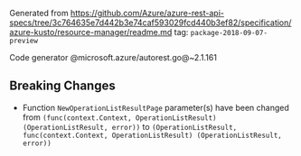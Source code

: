 Generated from https://github.com/Azure/azure-rest-api-specs/tree/3c764635e7d442b3e74caf593029fcd440b3ef82/specification/azure-kusto/resource-manager/readme.md tag: `package-2018-09-07-preview`

Code generator @microsoft.azure/autorest.go@~2.1.161

## Breaking Changes

- Function `NewOperationListResultPage` parameter(s) have been changed from `(func(context.Context, OperationListResult) (OperationListResult, error))` to `(OperationListResult, func(context.Context, OperationListResult) (OperationListResult, error))`
